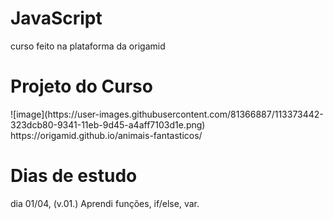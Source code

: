 # JavaScript
curso feito na plataforma da origamid

<h1>Projeto do Curso</h1>
![image](https://user-images.githubusercontent.com/81366887/113373442-323dcb80-9341-11eb-9d45-a4aff7103d1e.png)
https://origamid.github.io/animais-fantasticos/

<h1>Dias de estudo</h1>
dia 01/04, (v.01.) Aprendi funções, if/else, var.
